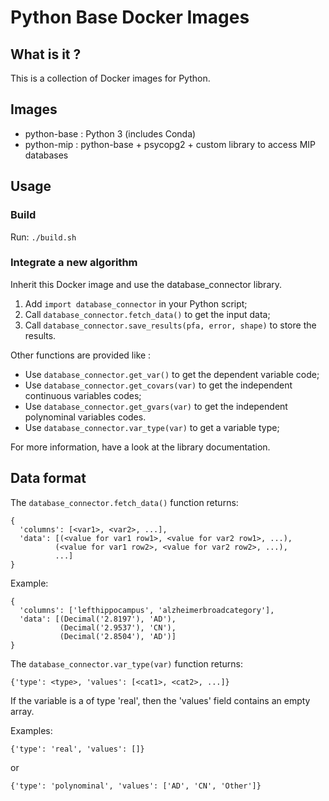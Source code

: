 # Python Base Docker Images

## What is it ?

This is a collection of Docker images for Python.


## Images

* python-base : Python 3 (includes Conda)
* python-mip : python-base + psycopg2 + custom library to access MIP databases


## Usage

### Build

Run: `./build.sh`


### Integrate a new algorithm

Inherit this Docker image and use the database_connector library.

1. Add `import database_connector` in your Python script;
2. Call `database_connector.fetch_data()` to get the input data;
3. Call `database_connector.save_results(pfa, error, shape)` to store the results.

Other functions are provided like :

* Use `database_connector.get_var()` to get the dependent variable code;
* Use `database_connector.get_covars(var)` to get the independent continuous variables codes;
* Use `database_connector.get_gvars(var)` to get the independent polynominal variables codes.
* Use `database_connector.var_type(var)` to get a variable type;

For more information, have a look at the library documentation.


## Data format

The `database_connector.fetch_data()` function returns:
```
{
  'columns': [<var1>, <var2>, ...], 
  'data': [(<value for var1 row1>, <value for var2 row1>, ...), 
          (<value for var1 row2>, <value for var2 row2>, ...), 
          ...]
}
```

Example:

```
{
  'columns': ['lefthippocampus', 'alzheimerbroadcategory'], 
  'data': [(Decimal('2.8197'), 'AD'), 
           (Decimal('2.9537'), 'CN'), 
           (Decimal('2.8504'), 'AD')]
}
```

The `database_connector.var_type(var)` function returns:
```
{'type': <type>, 'values': [<cat1>, <cat2>, ...]}
```

If the variable is a of type 'real', then the 'values' field contains an empty array.

Examples:
```
{'type': 'real', 'values': []}
```
or
```
{'type': 'polynominal', 'values': ['AD', 'CN', 'Other']}
```
